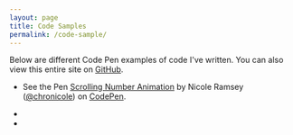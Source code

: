 ```yaml
---
layout: page
title: Code Samples
permalink: /code-sample/
---
```

<p>Below are different Code Pen examples of code I've written. You can also view this entire site on <a href="https://github.com/chronicole/chronicole.github.com">GitHub</a>.

<ul class="code-blocks-container">
  <li>
    <p data-height="293" data-theme-id="0" data-slug-hash="yewNYQ" data-default-tab="html" data-user="chronicole" data-preview="true" class='codepen'>See the Pen <a href='http://codepen.io/chronicole/pen/yewNYQ/'>Scrolling Number Animation</a> by Nicole Ramsey (<a href='http://codepen.io/chronicole'>@chronicole</a>) on <a href='http://codepen.io'>CodePen</a>.</p>
    <script async src="//assets.codepen.io/assets/embed/ei.js"></script>
  </li>
  <li class="code-block">
    
  </li>
  <li class="code-block">
    
  </li>
</ul>